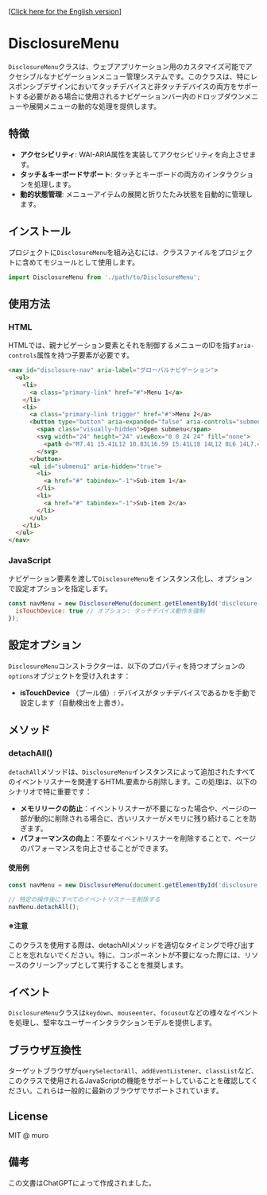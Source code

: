 [[Click here for the English version](README.md)]

# DisclosureMenu
`DisclosureMenu`クラスは、ウェブアプリケーション用のカスタマイズ可能でアクセシブルなナビゲーションメニュー管理システムです。このクラスは、特にレスポンシブデザインにおいてタッチデバイスと非タッチデバイスの両方をサポートする必要がある場合に使用されるナビゲーションバー内のドロップダウンメニューや展開メニューの動的な処理を提供します。

## 特徴
- **アクセシビリティ**: WAI-ARIA属性を実装してアクセシビリティを向上させます。
- **タッチ＆キーボードサポート**: タッチとキーボードの両方のインタラクションを処理します。
- **動的状態管理**: メニューアイテムの展開と折りたたみ状態を自動的に管理します。

## インストール
プロジェクトに`DisclosureMenu`を組み込むには、クラスファイルをプロジェクトに含めてモジュールとして使用します。

```javascript
import DisclosureMenu from './path/to/DisclosureMenu';
```

## 使用方法

### HTML
HTMLでは、親ナビゲーション要素とそれを制御するメニューのIDを指す`aria-controls`属性を持つ子要素が必要です。

```html
<nav id="disclosure-nav" aria-label="グローバルナビゲーション">
  <ul>
    <li>
      <a class="primary-link" href="#">Menu 1</a>
    </li>
    <li>
      <a class="primary-link trigger" href="#">Menu 2</a>
      <button type="button" aria-expanded="false" aria-controls="submenu1">
        <span class="visually-hidden">Open submenu</span>
        <svg width="24" height="24" viewBox="0 0 24 24" fill="none">
          <path d="M7.41 15.41L12 10.83L16.59 15.41L18 14L12 8L6 14L7.41 15.41Z" fill="black" />
        </svg>
      </button>
      <ul id="submenu1" aria-hidden="true">
        <li>
          <a href="#" tabindex="-1">Sub-item 1</a>
        </li>
        <li>
          <a href="#" tabindex="-1">Sub-item 2</a>
        </li>
      </ul>
    </li>
  </ul>
</nav>
```

### JavaScript
ナビゲーション要素を渡して`DisclosureMenu`をインスタンス化し、オプションで設定オプションを指定します。

```javascript
const navMenu = new DisclosureMenu(document.getElementById('disclosure-nav'), {
  isTouchDevice: true // オプション: タッチデバイス動作を強制
});
```

## 設定オプション
`DisclosureMenu`コンストラクターは、以下のプロパティを持つオプションの`options`オブジェクトを受け入れます：

- **isTouchDevice** （ブール値）: デバイスがタッチデバイスであるかを手動で設定します（自動検出を上書き）。

## メソッド
### detachAll()
`detachAll`メソッドは、`DisclosureMenu`インスタンスによって追加されたすべてのイベントリスナーを関連するHTML要素から削除します。この処理は、以下のシナリオで特に重要です：

- **メモリリークの防止**：イベントリスナーが不要になった場合や、ページの一部が動的に削除される場合に、古いリスナーがメモリに残り続けることを防ぎます。
- **パフォーマンスの向上**：不要なイベントリスナーを削除することで、ページのパフォーマンスを向上させることができます。

#### 使用例
```javascript
const navMenu = new DisclosureMenu(document.getElementById('disclosure-nav'));

// 特定の操作後にすべてのイベントリスナーを削除する
navMenu.detachAll();
```

#### ※注意
このクラスを使用する際は、detachAllメソッドを適切なタイミングで呼び出すことを忘れないでください。特に、コンポーネントが不要になった際には、リソースのクリーンアップとして実行することを推奨します。

## イベント
`DisclosureMenu`クラスは`keydown`、`mouseenter`、`focusout`などの様々なイベントを処理し、堅牢なユーザーインタラクションモデルを提供します。

## ブラウザ互換性
ターゲットブラウザが`querySelectorAll`、`addEventListener`、`classList`など、このクラスで使用されるJavaScriptの機能をサポートしていることを確認してください。これらは一般的に最新のブラウザでサポートされています。

## License

MIT @ muro

## 備考
この文書はChatGPTによって作成されました。